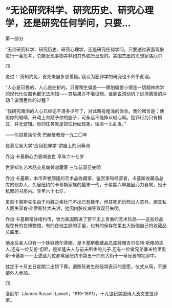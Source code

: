 # “无论研究科学、研究历史、研究心理学，还是研究任何学问，只要...

第一部分

“无论研究科学、研究历史、研究心理学，还是研究任何学问，只要透过表面现象进行一番思考，总能发现事物并非如其外貌所呈现的。美国杰出的思想家洛厄尔

[1]

说过：‘真知灼见，首先来自多思善疑。’我认为犯罪学的研究也不外乎此理。

“人心是可畏的，人心是曲折的。只要稍生偏差——哪怕偏差小得连一切精神病学的现代化仪器也都无法测知——其后果亦不堪设想。谁能说清动机？说清感情的冲动？说清思维的过程？

“我研究难测的人心已经记不清多少年了，对此略有粗浅的体会。我的赠言是：使用你的眼睛，开动上帝赋予你的脑子，可永远不能掉以轻心啊。犯罪行为只有模式，并无逻辑。你的任务就是抓住纷纭现象，理清一头乱发。”

——引自费洛伦茨·巴赫曼教授一九二〇年

在慕尼黑大学“应用犯罪学”讲座上的闭幕词

乔治·卡基斯心力衰竭去世 享年六十七岁

世界知名艺术品交易商兼收藏家 三年前双目失明

乔治·卡基斯，本市声誉颇隆的艺术品收藏家、鉴赏家和经营者，卡基斯收藏品总库的创办人，久居纽约的卡基斯家族的最末一代，于星期六早晨因心力衰竭，殁于私邸的书房内。享年六十七岁。

虽然卡基斯先生由于内脏之疾杜门不出已有数年，但其死讯仍然出人意外。据其私人医生邓肯·弗罗斯特大夫讲，他因内脏疾病导致双目失明。

乔治·卡基斯常住纽约市，曾为美国购进了若干无上贵重的艺术珍品——这些珍品现在有的在博物馆，有的在他主顾的手里，也有的保存在第五大街他自己的收藏品总库里。

他身后亲人只有一个妹妹德尔菲娜，是卡基斯收藏品总库经理吉尔伯特·斯隆的夫人.还有一位艾伦·切尼，是斯隆夫人与前夫所生的儿子.还有一位堂兄弟季米特里奥斯·卡基斯——上述这几位都寓居纽约市第五十四东大街十一号死者的宅邸中。

兹定于十月五日星期二出殡下葬。遵照死者生前经常表示的意愿，仪式从简，不邀请外人参加。

[1]

洛厄尔（James Russell Lowell，1819-1891），十九世纪美国诗人及文艺批评家。
